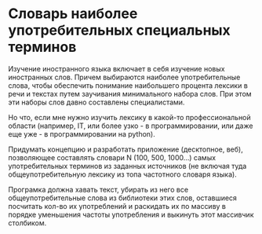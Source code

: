 # Словарь наиболее употребительных специальных терминов
Изучение иностранного языка включает в себя изучение новых иностранных слов. Причем выбираются наиболее употребительные слова, чтобы обеспечить понимание наибольшего процента лексики в речи и текстах путем заучивания минимального набора слов. При этом эти наборы слов давно составлены специалистами.

Но что, если мне нужно изучить лексику в какой-то профессиональной области (например, IT, или более узко - в программировании, или даже еще уже - в программировании на python).

Придумать концепцию и разработать приложение (десктопное, веб), позволяющее составлять словари N (100, 500, 1000…) самых употребительных терминов из заданных источников (не включая туда общеупотребительную лексику из топа частотного словаря языка).

Програмка должна хавать текст, убирать из него все общеупотребительные слова из библиотеки этих слов, оставшиеся посчитать кол-во их употреблений и раскидать их по массиву в порядке уменьшения частоты употребления и выкинуть этот массивчик столбиком.
